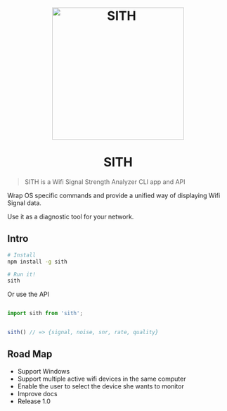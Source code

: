<h1 align="center">
  <img width="300" src="https://rawgit.com/franleplant/sith-cli/master/sith_logo.png" alt="SITH">
  </br>
  </br>  
  SITH
</h1>

> SITH is a Wifi Signal Strength Analyzer CLI app and API

Wrap OS specific commands and provide a unified way of displaying Wifi Signal data.

Use it as a diagnostic tool for your network.



## Intro

```sh
# Install
npm install -g sith

# Run it!
sith
```


Or use the API

```javascript

import sith from 'sith';


sith() // => {signal, noise, snr, rate, quality}
```


## Road Map

- Support Windows
- Support multiple active wifi devices in the same computer
- Enable the user to select the device she wants to monitor
- Improve docs
- Release 1.0



